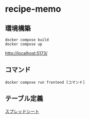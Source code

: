 # recipe-memo

## 環境構築
```
docker compose build
docker compose up
```
[http://localhost:5173/](http://localhost:5173/)


## コマンド
```
docker compose run frontend [コマンド]
```

## テーブル定義
[スプレッドシート](https://docs.google.com/spreadsheets/d/1DCSPSaAIBRzfABD-uW_oSrNO6bx_5srfvrdbJzGSTeM/edit#gid=0)